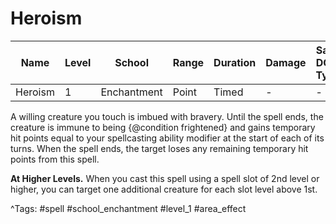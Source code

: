 # Heroism

| Name | Level | School | Range | Duration | Damage | Save DC & Type |
|------|-------|--------|-------|----------|--------|----------------|
| Heroism | 1 | Enchantment | Point | Timed | - | - |

A willing creature you touch is imbued with bravery. Until the spell ends, the creature is immune to being {@condition frightened} and gains temporary hit points equal to your spellcasting ability modifier at the start of each of its turns. When the spell ends, the target loses any remaining temporary hit points from this spell.

**At Higher Levels.** When you cast this spell using a spell slot of 2nd level or higher, you can target one additional creature for each slot level above 1st.

^Tags: #spell #school_enchantment #level_1 #area_effect